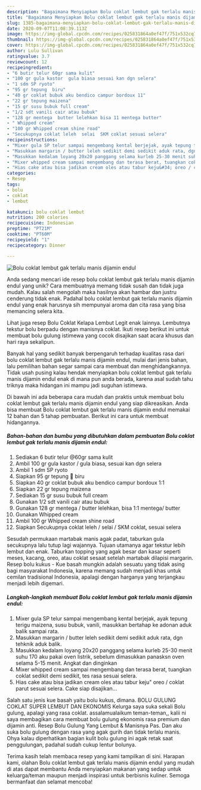 ```yaml
---
description: "Bagaimana Menyiapkan Bolu coklat lembut gak terlalu manis dijamin endul Anti Gagal"
title: "Bagaimana Menyiapkan Bolu coklat lembut gak terlalu manis dijamin endul Anti Gagal"
slug: 1385-bagaimana-menyiapkan-bolu-coklat-lembut-gak-terlalu-manis-dijamin-endul-anti-gagal
date: 2020-09-07T11:08:39.113Z
image: https://img-global.cpcdn.com/recipes/025831864a0ef47f/751x532cq70/bolu-coklat-lembut-gak-terlalu-manis-dijamin-endul-foto-resep-utama.jpg
thumbnail: https://img-global.cpcdn.com/recipes/025831864a0ef47f/751x532cq70/bolu-coklat-lembut-gak-terlalu-manis-dijamin-endul-foto-resep-utama.jpg
cover: https://img-global.cpcdn.com/recipes/025831864a0ef47f/751x532cq70/bolu-coklat-lembut-gak-terlalu-manis-dijamin-endul-foto-resep-utama.jpg
author: Lulu Sullivan
ratingvalue: 3.7
reviewcount: 12
recipeingredient:
- "6 butir telur 60gr sama kulit"
- "100 gr gula kastor  gula biasa sesuai kan dgn selera"
- "1 sdm SP ryoto"
- "95 gr tepung  biru"
- "40 gr coklat bubuk aku bendico campur bordoux 11"
- "22 gr tepung maizena"
- "15 gr susu bubuk full cream"
- "1/2 sdt vanili cair atau bubuk"
- "128 gr mentega  butter lelehkan bisa 11 mentega butter"
- " Whipped cream"
- "100 gr Whipped cream shine road"
- "Secukupnya coklat leleh  selai  SKM coklat sesuai selera"
recipeinstructions:
- "Mixer gula SP telur sampai mengembang kental berjejak, ayak tepung terigu maizena, susu bubuk, vanili, masukkan bertahap ke adonan aduk balik sampai rata."
- "Masukkan margarin / butter leleh sedikit demi sedikit aduk rata, dgn tehknik aduk balik."
- "Masukkan kedalam loyang 20x20 panggang selama kurleb 25-30 menit suhu 170 aku pakai oven listrik, sebelum dimasukkan panasksn oven selama 5-15 menit. Angkat dan dinginkan"
- "Mixer whipped cream sampai mengembang dan terasa berat, tuangkan coklat sedikit demi sedikit, tes rasa sesuai selera."
- "Hias cake atau bisa jadikan cream oles atau tabur keju&#34; oreo / coklat parut sesuai selera. Cake siap disajikan..."
categories:
- Resep
tags:
- bolu
- coklat
- lembut

katakunci: bolu coklat lembut 
nutrition: 200 calories
recipecuisine: Indonesian
preptime: "PT21M"
cooktime: "PT60M"
recipeyield: "1"
recipecategory: Dinner

---
```



![Bolu coklat lembut gak terlalu manis dijamin endul](https://img-global.cpcdn.com/recipes/025831864a0ef47f/751x532cq70/bolu-coklat-lembut-gak-terlalu-manis-dijamin-endul-foto-resep-utama.jpg)

Anda sedang mencari ide resep bolu coklat lembut gak terlalu manis dijamin endul yang unik? Cara membuatnya memang tidak susah dan tidak juga mudah. Kalau salah mengolah maka hasilnya akan hambar dan justru cenderung tidak enak. Padahal bolu coklat lembut gak terlalu manis dijamin endul yang enak harusnya sih mempunyai aroma dan cita rasa yang bisa memancing selera kita.

Lihat juga resep Bolu Coklat Kelapa Lembut Legit enak lainnya. Lembutnya tekstur bolu berpadu dengan manisnya coklat. Ikuti resep berikut ini untuk membuat bolu gulung istimewa yang cocok disajikan saat acara khusus dan hari raya sekalipun.

Banyak hal yang sedikit banyak berpengaruh terhadap kualitas rasa dari bolu coklat lembut gak terlalu manis dijamin endul, mulai dari jenis bahan, lalu pemilihan bahan segar sampai cara membuat dan menghidangkannya. Tidak usah pusing kalau hendak menyiapkan bolu coklat lembut gak terlalu manis dijamin endul enak di mana pun anda berada, karena asal sudah tahu triknya maka hidangan ini mampu jadi suguhan istimewa.


Di bawah ini ada beberapa cara mudah dan praktis untuk membuat bolu coklat lembut gak terlalu manis dijamin endul yang siap dikreasikan. Anda bisa membuat Bolu coklat lembut gak terlalu manis dijamin endul memakai 12 bahan dan 5 tahap pembuatan. Berikut ini cara untuk membuat hidangannya.

<!--inarticleads1-->

##### Bahan-bahan dan bumbu yang dibutuhkan dalam pembuatan Bolu coklat lembut gak terlalu manis dijamin endul:

1. Sediakan 6 butir telur @60gr sama kulit
1. Ambil 100 gr gula kastor / gula biasa, sesuai kan dgn selera
1. Ambil 1 sdm SP ryoto
1. Siapkan 95 gr tepung 🔺 biru
1. Siapkan 40 gr coklat bubuk aku bendico campur bordoux 1:1
1. Siapkan 22 gr tepung maizena
1. Sediakan 15 gr susu bubuk full cream
1. Gunakan 1/2 sdt vanili cair atau bubuk
1. Gunakan 128 gr mentega / butter lelehkan, bisa 1:1 mentega/ butter
1. Gunakan  Whipped cream
1. Ambil 100 gr Whipped cream shine road
1. Siapkan Secukupnya coklat leleh / selai / SKM coklat, sesuai selera


Sesudah permukaan martabak manis agak padat, taburkan gula secukupnya lalu tutup lagi wajannya. Tujuan utamanya agar tekstur lebih lembut dan enak. Taburkan topping yang agak besar dan kasar seperti meses, kacang, oreo, atau coklat sesaat setelah martabak dilapisi margarin. Resep bolu kukus - Kue basah mungkin adalah sesuatu yang tidak asing bagi masyarakat Indonesia, karena memang sudah menjadi khas untuk cemilan tradisional Indonesia, apalagi dengan harganya yang terjangkau menjadi lebih digemari. 

<!--inarticleads2-->

##### Langkah-langkah membuat Bolu coklat lembut gak terlalu manis dijamin endul:

1. Mixer gula SP telur sampai mengembang kental berjejak, ayak tepung terigu maizena, susu bubuk, vanili, masukkan bertahap ke adonan aduk balik sampai rata.
1. Masukkan margarin / butter leleh sedikit demi sedikit aduk rata, dgn tehknik aduk balik.
1. Masukkan kedalam loyang 20x20 panggang selama kurleb 25-30 menit suhu 170 aku pakai oven listrik, sebelum dimasukkan panasksn oven selama 5-15 menit. Angkat dan dinginkan
1. Mixer whipped cream sampai mengembang dan terasa berat, tuangkan coklat sedikit demi sedikit, tes rasa sesuai selera.
1. Hias cake atau bisa jadikan cream oles atau tabur keju&#34; oreo / coklat parut sesuai selera. Cake siap disajikan...


Salah satu jenis kue basah yaitu bolu kukus, dimana. BOLU GULUNG COKLAT SUPER LEMBUT DAN EKONOMIS Kelurga saya suka sekali Bolu gulung, apalagi yang rasa coklat. assalamualaikum teman-teman,, kalii ni saya membagikan cara membuat bolu gulung ekonomis rasa premium dan dijamin anti. Resep Bolu Gulung Yang Lembut &amp; Manisnya Pas. Dan aku suka bolu gulung dengan rasa yang agak gurih dan tidak terlalu manis. Ohya kalau diperhatikan bagian kulit bolu gulung ini agak retak saat penggulungan, padahal sudah cukup lentur bolunya. 

Terima kasih telah membaca resep yang kami tampilkan di sini. Harapan kami, olahan Bolu coklat lembut gak terlalu manis dijamin endul yang mudah di atas dapat membantu Anda menyiapkan makanan yang sedap untuk keluarga/teman maupun menjadi inspirasi untuk berbisnis kuliner. Semoga bermanfaat dan selamat mencoba!
